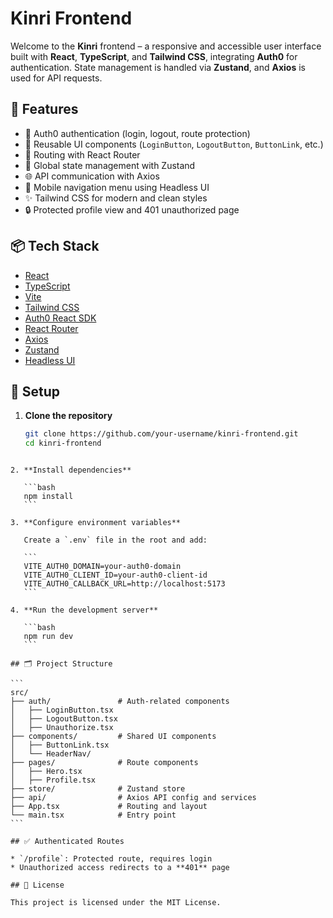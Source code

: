 # Kinri Frontend

Welcome to the **Kinri** frontend – a responsive and accessible user interface built with **React**, **TypeScript**, and **Tailwind CSS**, integrating **Auth0** for authentication. State management is handled via **Zustand**, and **Axios** is used for API requests.

## 🚀 Features

- 🔐 Auth0 authentication (login, logout, route protection)
- 🧩 Reusable UI components (`LoginButton`, `LogoutButton`, `ButtonLink`, etc.)
- 🧭 Routing with React Router
- 🧠 Global state management with Zustand
- 🌐 API communication with Axios
- 📱 Mobile navigation menu using Headless UI
- ✨ Tailwind CSS for modern and clean styles
- 🔒 Protected profile view and 401 unauthorized page

## 📦 Tech Stack

- [React](https://reactjs.org/)
- [TypeScript](https://www.typescriptlang.org/)
- [Vite](https://vitejs.dev/)
- [Tailwind CSS](https://tailwindcss.com/)
- [Auth0 React SDK](https://auth0.com/docs/libraries/auth0-react)
- [React Router](https://reactrouter.com/)
- [Axios](https://axios-http.com/)
- [Zustand](https://zustand-demo.pmnd.rs/)
- [Headless UI](https://headlessui.com/)

## 🔧 Setup

1. **Clone the repository**
   ```bash
   git clone https://github.com/your-username/kinri-frontend.git
   cd kinri-frontend
````

2. **Install dependencies**

   ```bash
   npm install
   ```

3. **Configure environment variables**

   Create a `.env` file in the root and add:

   ```
   VITE_AUTH0_DOMAIN=your-auth0-domain
   VITE_AUTH0_CLIENT_ID=your-auth0-client-id
   VITE_AUTH0_CALLBACK_URL=http://localhost:5173
   ```

4. **Run the development server**

   ```bash
   npm run dev
   ```

## 🗂 Project Structure

```
src/
├── auth/               # Auth-related components
│   ├── LoginButton.tsx
│   ├── LogoutButton.tsx
│   ├── Unauthorize.tsx
├── components/         # Shared UI components
│   ├── ButtonLink.tsx
│   └── HeaderNav/
├── pages/              # Route components
│   ├── Hero.tsx
│   ├── Profile.tsx
├── store/              # Zustand store
├── api/                # Axios API config and services
├── App.tsx             # Routing and layout
└── main.tsx            # Entry point
```

## ✅ Authenticated Routes

* `/profile`: Protected route, requires login
* Unauthorized access redirects to a **401** page

## 📄 License

This project is licensed under the MIT License.